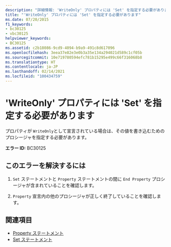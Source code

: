 ```yaml
---
description: "詳細情報: 'WriteOnly' プロパティには 'Set' を指定する必要があります"
title: "'WriteOnly' プロパティには 'Set' を指定する必要があります"
ms.date: 07/20/2015
f1_keywords:
- bc30125
- vbc30125
helpviewer_keywords:
- BC30125
ms.assetid: c2b18086-9cd9-4094-b9a9-491c8d617096
ms.openlocfilehash: 3eea37e82e3e0b3a35e134a294021d589c1cf05b
ms.sourcegitcommit: 10e719780594efc781b15295e499c66f316068b8
ms.translationtype: HT
ms.contentlocale: ja-JP
ms.lasthandoff: 02/14/2021
ms.locfileid: "100434759"
---
```

# <a name="writeonly-property-must-provide-a-set"></a>'WriteOnly' プロパティには 'Set' を指定する必要があります

プロパティが `WriteOnly`として宣言されている場合は、その値を書き込むためのプロシージャを指定する必要があります。  
  
 **エラー ID:** BC30125  
  
## <a name="to-correct-this-error"></a>このエラーを解決するには  
  
1. `Set` ステートメントと `Property` ステートメントの間に `End Property` プロシージャが含まれていることを確認します。  
  
2. `Property` 宣言内の他のプロシージャが正しく終了していることを確認します。  
  
## <a name="see-also"></a>関連項目

- [Property ステートメント](../language-reference/statements/property-statement.md)
- [Set ステートメント](../language-reference/statements/set-statement.md)
